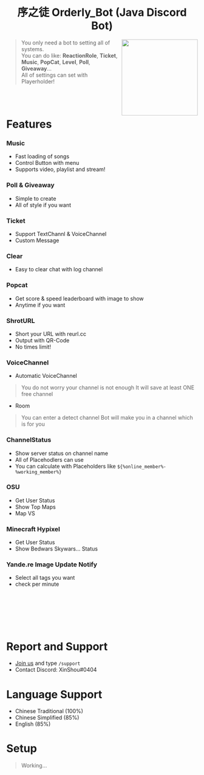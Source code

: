 <h1 align="center">序之徒 Orderly_Bot  (Java Discord Bot)</h1>

<img align="right" src="https://cdn.discordapp.com/avatars/576747435653595136/23f83723ab3be18ee7d6189fcd39df99.webp?size=256" height="200" width="200">

> 
> You only need a bot to setting all of systems. <br>
> You can do like: **ReactionRole**, **Ticket**, **Music**, **PopCat**, **Level**, **Poll**, **Giveaway**... <br>
> All of settings can set with Playerholder!
>
<br><br>


# Features
### Music
  * Fast loading of songs
  * Control Button with menu
  * Supports video, playlist and stream!

### Poll & Giveaway
  * Simple to create
  * All of style if you want
 
 
### Ticket
  * Support TextChannl & VoiceChannel
  * Custom Message
 
 
### Clear
  * Easy to clear chat with log channel
 
 
### Popcat
  * Get score & speed leaderboard with image to show
  * Anytime if you want
 
 
### ShrotURL
  * Short your URL with reurl.cc
  * Output with QR-Code
  * No times limit!


### VoiceChannel
  * Automatic VoiceChannel
  > You do not worry your channel is not enough
  > It will save at least ONE free channel
  
  * Room
  > You can enter a detect channel
  > Bot will make you in a channel which is for you
  
 
### ChannelStatus
  * Show server status on channel name
  * All of Placehodlers can use
  * You can calculate with Placeholders like `${%online_member%-%working_member%}`
  
 
### OSU
  * Get User Status
  * Show Top Maps
  * Map VS

 
### Minecraft Hypixel
  * Get User Status
  * Show Bedwars Skywars... Status
  
 
### Yande.re Image Update Notify
  * Select all tags you want
  * check per minute
  
  
<br><br><br><br><br>

# Report and Support
  * [Join us](https://discord.gg/ZV3PaCscc7) and type `/support` <message>
  * Contact Discord: XinShou#0404 

# Language Support
  * Chinese Traditional (100%)
  * Chinese Simplified (85%)
  * English (85%)
 

# Setup
  > Working...
